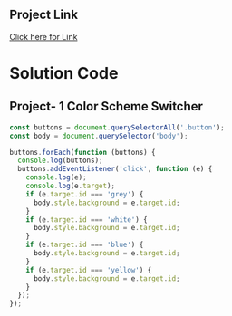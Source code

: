 ## Project Link

[Click here for Link](https://stackblitz.com/edit/dom-project-chaiaurcode?file=index.html)

# Solution Code
## Project- 1 Color Scheme Switcher

```javascript
const buttons = document.querySelectorAll('.button');
const body = document.querySelector('body');

buttons.forEach(function (buttons) {
  console.log(buttons);
  buttons.addEventListener('click', function (e) {
    console.log(e);
    console.log(e.target);
    if (e.target.id === 'grey') {
      body.style.background = e.target.id;
    }
    if (e.target.id === 'white') {
      body.style.background = e.target.id;
    }
    if (e.target.id === 'blue') {
      body.style.background = e.target.id;
    }
    if (e.target.id === 'yellow') {
      body.style.background = e.target.id;
    }
  });
});
```
